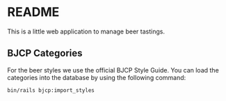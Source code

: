 # README

This is a little web application to manage beer tastings.

## BJCP Categories

For the beer styles we use the official BJCP Style Guide. You can load the categories into the database by using the following command:

    bin/rails bjcp:import_styles
